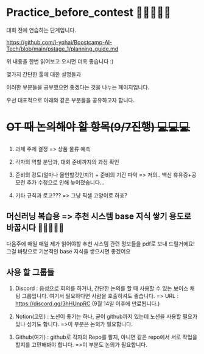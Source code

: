 # Practice_before_contest 👏👏👏👏👏

대회 전에 연습하는 단계입니다.

https://github.com/l-yohai/Boostcamp-AI-Tech/blob/main/pstage_1/planning_guide.md 

위 내용을 한번 읽어보고 오시면 더욱 좋습니다 :)

몇가지 간단한 툴에 대한 설명들과

이러한 부분들을 공부했으면 좋겠다는 것을 나누는 페이지입니다.

우선 대표적으로 아래와 같은 부분들을 공유하고자 합니다.

# <del>OT 때 논의해야 할 항목(9/7진행)<del> 💻💻💻

1. 과제 주제 결정 => 상품 물류 예측

2. 각자의 역할 분담과, 대회 준비까지의 과정 확인

3. 준비의 강도(얼마나 올인할것인지?) + 준비의 기간 파악 => 저의.. 백신 휴유증+공모전 추가 수정으로 인해 늦어졌습니다...

4. 기타 규칙과 로고??? => 그냥 픽셀 고양이로 하죠?


## 머신러닝 복습용 => 추천 시스템 base 지식 쌓기 용도로 바꿉시다 💪💪💪💪💪
  
다음주에 매일 매일 제가 읽어야할 추천 시스템 관련 정보들을 pdf로 보내 드릴거에요! 그걸 바탕으로 기본적인 base 지식을 쌓으시면 좋겠어요

## 사용 할 그룹들

1. Discord : 음성으로 회의를 하거나, 간단한 논의를 할 때 사용할 수 있는 보이스 채팅 그룹입니다. 여기서 필요하다면 사람을 호출하셔도 좋습니다.
=> URL : https://discord.gg/3hHUnpRC (9월 14일 이후에 만료됩니다.)

2. Notion(고민) : 노션이 좋기는 하나, 굳이 github까지 있는데 노션을 사용할 필요가 있나 싶기도 합니다.
=>이 부분은 논의가 필요합니다.

3. Github(여기) : github로 각자의 Repo를 팔지, 아니면 같은 repo에서 서로 작업을 할지를 고민해봐야 합니다.
=>이 부분도 논의가 필요합니다.
